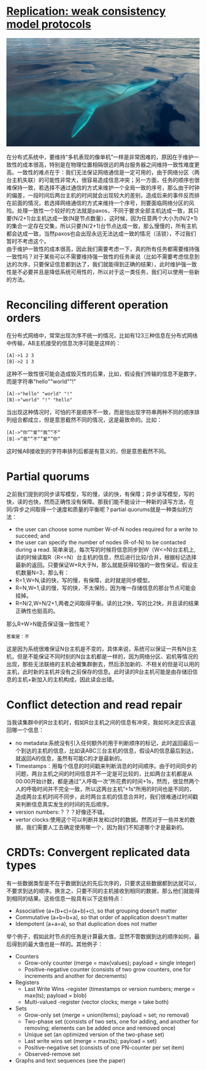 #	[Replication: weak consistency model protocols](http://book.mixu.net/distsys/eventual.html)

![cute](https://raw.githubusercontent.com/sworduo/MIT6.824/master/brief%20introduction/pic/chapter5-head.jpg "cute")

在分布式系统中，要维持“多机表现的像单机”一样是非常困难的，原因在于维护一致性的成本很高，特别是在物理位置相隔很远的两台服务器之间维持一致性难度更高。一致性的难点在于：我们无法保证网络通信是一定可用的，由于网络分区（两台主机失联）的可能性非常大，很容易造成信息冲突；另一方面，任务的顺序也很难保持一致，若选择不通过通信的方式来维护一个全局一致的序号，那么由于时钟的偏差，一段时间后两台主机的时间就会出现较大的差别，造成后来的事件反而排在前面的情况，若选择网络通信的方式来维持一个序号，则要面临网络分区的风险。处理一致性一个较好的方法就是paxos，不同于要求全部主机达成一致，其只要(N/2+1)台主机达成一致(N是节点数量），这时候，因为任意两个大小为(N/2+1)的集合一定存在交集，所以只要(N/2+1)台节点达成一致，那么慢慢的，所有主机都会达成一致，当然paxos也会出现永远无法达成一致的情况（活锁），不过我们暂时不考虑这个。  
由于维护一致性的成本很高，因此我们需要考虑一下，真的所有任务都需要维持强一致性吗？对于某些可以不需要维持强一致性的任务来说（比如不需要考虑信息到达的次序，只要保证信息都到达了，我们就能得到正确的结果），此时维护强一致性是不必要并且是降低系统可用性的，所以对于这一类任务，我们可以使用一些新的方法。  

#	Reconciling different operation orders
在分布式网络中，常常出现次序不统一的情况，比如有123三种信息在分布式网络中传输，AB主机接受的信息次序可能是这样的：

	[A]->1 2 3
	[B]->2 1 3
	
这种不一致性很可能会造成毁灭性的后果，比如，假设我们传输的信息不是数字，而是字符串"hello""world""!"

	[A]->"hello" "world" "!"
	[B]->"world" "!" "hello"
	
当出现这种情况时，可怕的不是顺序不一致，而是怕出现字符串两种不同的顺序排列组合都成立，但是意思截然不同的情况，这是最致命的。比如：

	[A]->“你”“爱”“我”“不“
	[B]->”我“”不“”爱“”你“
	
这时候AB接收到的字符串排列后都是有意义的，但是意思截然不同。

#	Partial quorums
之前我们提到的同步读写模型，写的慢，读的快，有保障；异步读写模型，写的快，读的也快，然而正确性没有保障。那我们能不能设计一种新的读写方法，在同/异步之间取得一个速度和质量的平衡呢？partial quorums就是一种类似的方法：  
*	the user can choose some number W-of-N nodes required for a write to succeed; and
*	the user can specify the number of nodes (R-of-N) to be contacted during a read.
简单来说，每次写的时候将信息同步到W（W<=N)台主机上,读的时候读取R（R<=N）台主机的信息，然后进行比较/合并，根据标记选择最新的返回。只要保证W+R大于N，那么就能获得较强的一致性保证。假设主机数量N=3，那么有：
*	R=1,W=N,读的快，写的慢，有保障，此时就是同步模型。
*	R=N,W=1,读的慢，写的快，不太保险，因为唯一存储信息的那台节点可能会挂掉。
*	R=N/2,W=N/2+1,两者之间取得平衡。读的比2快，写的比2快，并且读的结果正确性也挺高的。 

那么R+W>N能否保证强一致性呢？  

	答案是：不
	
这是因为系统很难保证N台主机是不变的，具体来说，系统可以保证一共有N台主机，但是不能保证不同时刻的N台主机都是一样的，因为网络分区、宕机等情况的出现，那些无法联络的主机会被集群删去，然后添加新的、不相关的但是可以用的主机，此时新的主机并没有之前保存的信息。此时读的R台主机可能是由存储旧信息的主机+新加入的主机构成，因此读会出错。

#	Conflict detection and read repair
当我读集群中的R台主机时，假如R台主机之间的信息有冲突，我如何决定应该返回哪一个信息：
*	no metadata:系统没有引入任何额外的用于判断顺序的标记，此时返回最后一个到达的主机的信息，比如读ABC三台主机的信息，假设A的信息最后到达，就返回A的信息，虽然有可能C的才是最新的。
*	Timestamps：用每个信息的时间戳来判断消息的时间顺序。由于时间同步的问题，两台主机之间的时间信息并不一定是可比较的，比如两台主机都是从00:00开始计数，都是通过”人呼吸一次“所花费的时间+1s，然而，很显然两个人的呼吸时间并不完全一致，所以这两台主机”+1s“所用的时间也是不同的，造成两台主机时间不同步，此时两台主机的信息合并时，我们很难通过时间戳来判断信息真实发生的时间的先后顺序。
*	version numbers:？？？好像还不错。
*	vertor clocks:使用这个可以判断并发和过时的数据。然而对于一些并发的数据，我们需要人工去确定使用哪一个，因为我们不知道哪个才是最新的。

#	CRDTs: Convergent replicated data types
有一些数据类型是不在乎数据到达的先后次序的，只要求这些数据都到达就可以，不要求到达的顺序。换言之，只要不同的主机接收到相同的数据，那么他们就能得到相同的结果。这些信息一般具有以下这些特点：
*	Associative (a+(b+c)=(a+b)+c), so that grouping doesn't matter
*	Commutative (a+b=b+a), so that order of application doesn't matter
*	Idempotent (a+a=a), so that duplication does not matter

举个例子，假如此时节点的任务是计算最大值，显然不管数据到达的顺序如何，最后得到的最大值也是一样的。其他例子：
*	Counters
	*	Grow-only counter (merge = max(values); payload = single integer)
	*	Positive-negative counter (consists of two grow counters, one for increments and another for decrements)
*	Registers
	*	Last Write Wins -register (timestamps or version numbers; merge = max(ts); payload = blob)
	*	Multi-valued -register (vector clocks; merge = take both)
*	Sets
	*	Grow-only set (merge = union(items); payload = set; no removal)
	*	Two-phase set (consists of two sets, one for adding, and another for removing; elements can be added once and removed once)
	*	Unique set (an optimized version of the two-phase set)
	*	Last write wins set (merge = max(ts); payload = set)
	*	Positive-negative set (consists of one PN-counter per set item)
	*	Observed-remove set
*	Graphs and text sequences (see the paper)